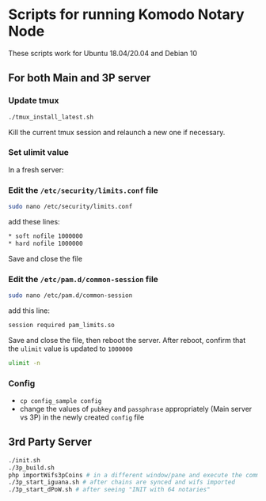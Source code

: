 # Scripts for running Komodo Notary Node

These scripts work for Ubuntu 18.04/20.04 and Debian 10

## For both Main and 3P server

### Update tmux

```bash
./tmux_install_latest.sh
```

Kill the current tmux session and relaunch a new one if necessary.

### Set ulimit value

In a fresh server:

### Edit the `/etc/security/limits.conf` file

```bash
sudo nano /etc/security/limits.conf
```

add these lines:

```bash
* soft nofile 1000000
* hard nofile 1000000
```

Save and close the file

### Edit the `/etc/pam.d/common-session` file

```bash
sudo nano /etc/pam.d/common-session
```

add this line:

```bash
session required pam_limits.so
```

Save and close the file, then reboot the server.
After reboot, confirm that the `ulimit` value is updated to `1000000`

```bash
ulimit -n
```

### Config

- `cp config_sample config`
- change the values of `pubkey` and `passphrase` appropriately (Main server vs 3P) in the newly created `config` file

## 3rd Party Server

```bash
./init.sh
./3p_build.sh
php importWifs3pCoins # in a different window/pane and execute the commands displayed to import the wifs 
./3p_start_iguana.sh # after chains are synced and wifs imported
./3p_start_dPoW.sh # after seeing "INIT with 64 notaries"
```